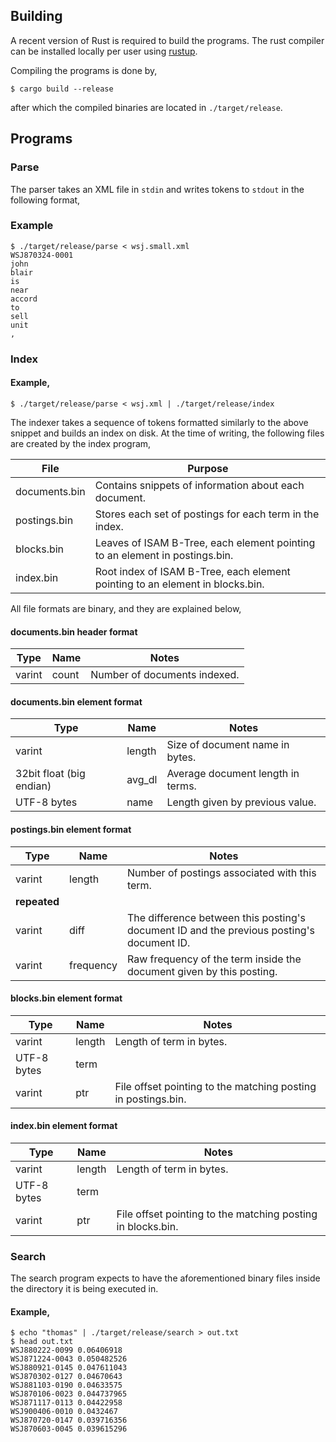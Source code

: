 ## Building
A recent version of Rust is required to build the programs. The rust compiler
can be installed locally per user using [rustup](https://rustup.rs/). 

Compiling the programs is done by,
```commandline
$ cargo build --release
```

after which the compiled binaries are located in `./target/release`.

## Programs
### Parse

The parser takes an XML file in `stdin` and writes tokens to `stdout` in the
following format,

### Example

```commandline
$ ./target/release/parse < wsj.small.xml
WSJ870324-0001
john
blair
is
near
accord
to
sell
unit
,
```

### Index

#### Example,

```commandline
$ ./target/release/parse < wsj.xml | ./target/release/index
```

The indexer takes a sequence of tokens formatted similarly to the above snippet
and builds an index on disk. At the time of writing, the following files are
created by the index program,

| File | Purpose |
|------|---------|
| documents.bin | Contains snippets of information about each document.
| postings.bin | Stores each set of postings for each term in the index.
| blocks.bin | Leaves of ISAM B-Tree, each element pointing to an element in postings.bin. |
| index.bin | Root index of ISAM B-Tree, each element pointing to an element in blocks.bin.

All file formats are binary, and they are explained below,

#### documents.bin header format

| Type | Name | Notes |
|------|------|---------|
| varint | count | Number of documents indexed. |

#### documents.bin element format

| Type | Name | Notes |
|------|------|---------|
| varint | length | Size of document name in bytes. |
| 32bit float (big endian) | avg_dl | Average document length in terms. |
| UTF-8 bytes | name | Length given by previous value. |

#### postings.bin element format

| Type | Name | Notes |
|------|------|---------|
| varint | length | Number of postings associated with this term. |
| **repeated** | | |
| varint | diff | The difference between this posting's document ID and the previous posting's document ID. |
| varint | frequency | Raw frequency of the term inside the document given by this posting. |

#### blocks.bin element format

| Type | Name | Notes |
|------|------|---------|
| varint | length | Length of term in bytes.|
| UTF-8 bytes | term | |
| varint | ptr | File offset pointing to the matching posting in postings.bin. |

#### index.bin element format

| Type | Name | Notes |
|------|------|---------|
| varint | length | Length of term in bytes.|
| UTF-8 bytes | term | |
| varint | ptr | File offset pointing to the matching posting in blocks.bin. |

### Search

The search program expects to have the aforementioned binary files inside the
directory it is being executed in.

#### Example,

```commandline
$ echo "thomas" | ./target/release/search > out.txt
$ head out.txt
WSJ880222-0099 0.06406918
WSJ871224-0043 0.050482526
WSJ880921-0145 0.047611043
WSJ870302-0127 0.04670643
WSJ881103-0190 0.04633575
WSJ870106-0023 0.044737965
WSJ871117-0113 0.04422958
WSJ900406-0010 0.0432467
WSJ870720-0147 0.039716356
WSJ870603-0045 0.039615296
```
